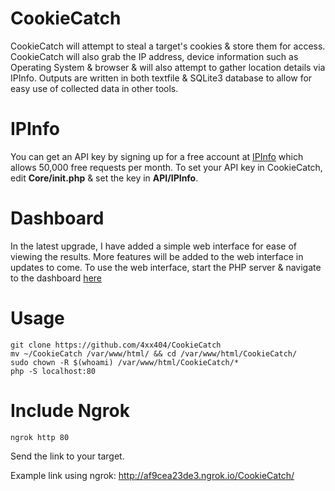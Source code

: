 # CookieCatch
CookieCatch will attempt to steal a target's cookies & store them for access. CookieCatch will also grab the IP address, device information such as Operating System & browser & will also attempt to gather location details via IPInfo. Outputs are written in both textfile & SQLite3 database to allow for easy use of collected data in other tools.

# IPInfo
You can get an API key by signing up for a free account at [IPInfo](https://ipinfo.io/) which allows 50,000 free requests per month. To set your API key in CookieCatch, edit **Core/init.php** & set the key in **API/IPInfo**.  

# Dashboard  
In the latest upgrade, I have added a simple web interface for ease of viewing the results. More features will be added to the web interface in updates to come. To use the web interface, start the PHP server & navigate to the dashboard [here](http://127.0.0.1/dashboard.php)  

# Usage
```
git clone https://github.com/4xx404/CookieCatch
mv ~/CookieCatch /var/www/html/ && cd /var/www/html/CookieCatch/
sudo chown -R $(whoami) /var/www/html/CookieCatch/*
php -S localhost:80
```

# Include Ngrok
```
ngrok http 80
```

Send the link to your target.  

Example link using ngrok: http://af9cea23de3.ngrok.io/CookieCatch/
